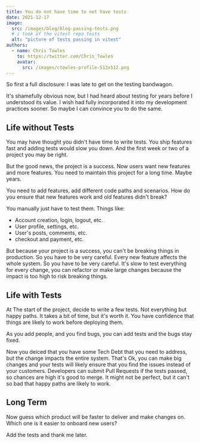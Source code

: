 ```yaml
---
title: You do not have time to not have tests
date: 2021-12-17
image:
  src: /images/blog/blog-passing-tests.png
  # i took of the vitest repo tests
  alt: "picture of tests passing in vitest"
authors:
  - name: Chris Towles
    to: https://twitter.com/Chris_Towles
    avatar:
      src: /images/ctowles-profile-512x512.png
---
```


So first a full disclosure: I was late to get on the testing bandwagon.

It's shamefully obvious now, but I had heard about testing for years before I understood its value. I wish had fully incorporated it into my development practices sooner. So maybe I can convince you to do the same.

## Life without Tests

You may have thought you didn't have time to write tests. You ship features fast and adding tests would slow you down. And the first week or two of a project you may be right.

But the good news, the project is a success.  Now users want new features and more features. You need to maintain this project for a long time. Maybe years.

You need to add features, add different code paths and scenarios. How do you ensure that new features work and old features didn't break?

You manually just have to test them. Things like:

- Account creation, login, logout, etc.
- User profile, settings, etc.
- User's posts, comments, etc.
- checkout and payment, etc.

But because your project is a success, you can't be breaking things in production. So you have to be very careful. Every new feature affects the whole system. So you have to be very careful. It's slow to test everything for every change, you can refactor or make large changes because the impact is too high to risk breaking things.

## Life with Tests

At The start of the project, decide to write a few tests. Not everything but happy paths. It takes a bit of time, but it's worth it. You have confidence that things are likely to work before deploying them.

As you add people, and you find bugs, you can add tests and the bugs stay fixed.

Now you deiced that you have some Tech Debt that you need to address, but the change impacts the entire system. That's Ok, you can make big changes and your tests will likely ensure that you find the issues instead of your customers. Developers can submit Pull Requests if the tests passed, so chances are high it's good to merge. It might not be perfect, but it can't so bad that happy paths are likely to work.

## Long Term

Now guess which product will be faster to deliver and make changes on. Which one is it easier to onboard new users?

Add the tests and thank me later.
